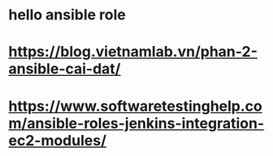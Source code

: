 # hello ansible role
# https://blog.vietnamlab.vn/phan-2-ansible-cai-dat/
# https://www.softwaretestinghelp.com/ansible-roles-jenkins-integration-ec2-modules/
